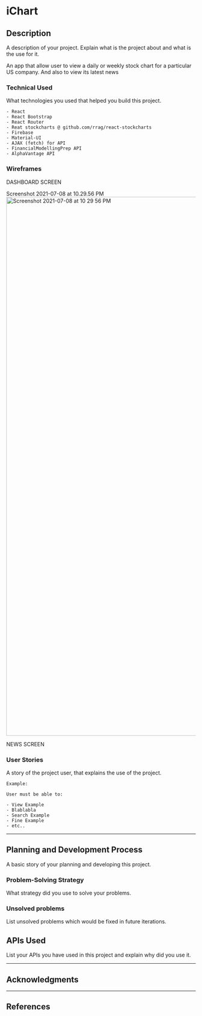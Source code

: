 # iChart

## Description

A description of your project. Explain what is the project about and what is the use for it.

An app that allow user to view a daily or weekly stock chart for a particular US company.
And also to view its latest news 


### Technical Used
What technologies you used that helped you build this project. 
```
- React
- React Bootstrap
- React Router
- Reat stockcharts @ github.com/rrag/react-stockcharts
- Firebase
- Material-UI
- AJAX (fetch) for API
- FinancialModellingPrep API
- AlphaVantage API
```

### Wireframes

DASHBOARD SCREEN

Screenshot 2021-07-08 at 10.29.56 PM<img width="1435" alt="Screenshot 2021-07-08 at 10 29 56 PM" src="https://user-images.githubusercontent.com/32205869/124939961-23e80580-e03c-11eb-82ca-d82297f4323a.png">

NEWS SCREEN



### User Stories

A story of the project user, that explains the use of the project.

```
Example:

User must be able to:

- View Example
- Blablabla
- Search Example
- Fine Example
- etc..

```

---

## Planning and Development Process

A basic story of your planning and developing this project.

### Problem-Solving Strategy

What strategy did you use to solve your problems.

### Unsolved problems

List unsolved problems which would be fixed in future iterations.

## APIs Used

List your APIs you have used in this project and explain why did you use it.

---

## Acknowledgments


---

 ## References
